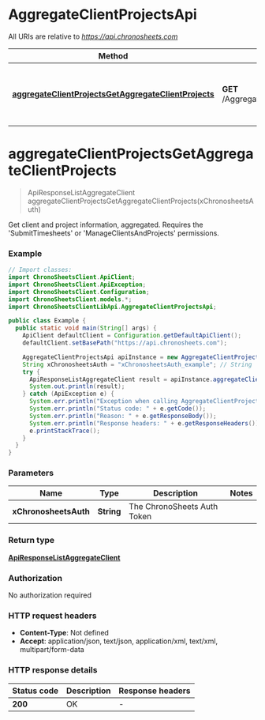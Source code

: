 # AggregateClientProjectsApi

All URIs are relative to *https://api.chronosheets.com*

Method | HTTP request | Description
------------- | ------------- | -------------
[**aggregateClientProjectsGetAggregateClientProjects**](AggregateClientProjectsApi.md#aggregateClientProjectsGetAggregateClientProjects) | **GET** /AggregateClientProjects/GetAggregateClientProjects | Get client and project information, aggregated.    Requires the &#39;SubmitTimesheets&#39; or &#39;ManageClientsAndProjects&#39; permissions.


<a name="aggregateClientProjectsGetAggregateClientProjects"></a>
# **aggregateClientProjectsGetAggregateClientProjects**
> ApiResponseListAggregateClient aggregateClientProjectsGetAggregateClientProjects(xChronosheetsAuth)

Get client and project information, aggregated.    Requires the &#39;SubmitTimesheets&#39; or &#39;ManageClientsAndProjects&#39; permissions.

### Example
```java
// Import classes:
import ChronoSheetsClient.ApiClient;
import ChronoSheetsClient.ApiException;
import ChronoSheetsClient.Configuration;
import ChronoSheetsClient.models.*;
import ChronoSheetsClientLibApi.AggregateClientProjectsApi;

public class Example {
  public static void main(String[] args) {
    ApiClient defaultClient = Configuration.getDefaultApiClient();
    defaultClient.setBasePath("https://api.chronosheets.com");

    AggregateClientProjectsApi apiInstance = new AggregateClientProjectsApi(defaultClient);
    String xChronosheetsAuth = "xChronosheetsAuth_example"; // String | The ChronoSheets Auth Token
    try {
      ApiResponseListAggregateClient result = apiInstance.aggregateClientProjectsGetAggregateClientProjects(xChronosheetsAuth);
      System.out.println(result);
    } catch (ApiException e) {
      System.err.println("Exception when calling AggregateClientProjectsApi#aggregateClientProjectsGetAggregateClientProjects");
      System.err.println("Status code: " + e.getCode());
      System.err.println("Reason: " + e.getResponseBody());
      System.err.println("Response headers: " + e.getResponseHeaders());
      e.printStackTrace();
    }
  }
}
```

### Parameters

Name | Type | Description  | Notes
------------- | ------------- | ------------- | -------------
 **xChronosheetsAuth** | **String**| The ChronoSheets Auth Token |

### Return type

[**ApiResponseListAggregateClient**](ApiResponseListAggregateClient.md)

### Authorization

No authorization required

### HTTP request headers

 - **Content-Type**: Not defined
 - **Accept**: application/json, text/json, application/xml, text/xml, multipart/form-data

### HTTP response details
| Status code | Description | Response headers |
|-------------|-------------|------------------|
**200** | OK |  -  |

